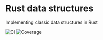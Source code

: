 # Rust data structures

Implementing classic data structures in Rust

![CI](https://github.com/offluck/data-structures/actions/workflows/ci.yaml/badge.svg)
![Coverage](https://codecov.io/gh/offluck/data-structures/badge.svg)
